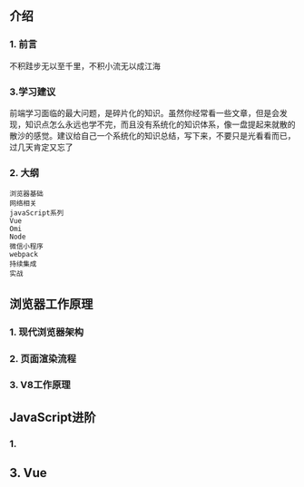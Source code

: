 ## 介绍
### 1. 前言
  不积跬步无以至千里，不积小流无以成江海
### 3.学习建议
  前端学习面临的最大问题，是碎片化的知识。虽然你经常看一些文章，但是会发现，知识点怎么永远也学不完，而且没有系统化的知识体系，像一盘提起来就散的散沙的感觉。建议给自己一个系统化的知识总结，写下来，不要只是光看看而已，过几天肯定又忘了
### 2. 大纲
```
浏览器基础
网络相关
javaScript系列
Vue
Omi
Node
微信小程序
webpack
持续集成
实战
```

## 浏览器工作原理
### 1. 现代浏览器架构
### 2. 页面渲染流程
### 3. V8工作原理

## JavaScript进阶
### 1.

## 3. Vue
